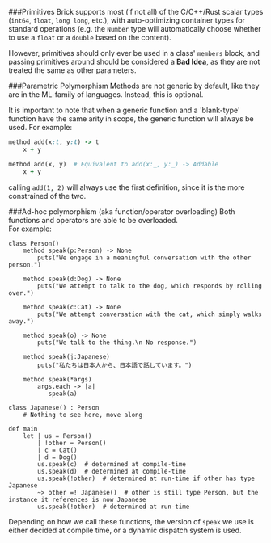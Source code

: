 ###Primitives
Brick supports most (if not all) of the C/C++/Rust scalar types (`int64`, `float`, `long long`, etc.), with auto-optimizing container types for standard operations (e.g. the `Number` type will automatically choose whether to use a `float` or a `double` based on the content).

However, primitives should only ever be used in a class' `members` block, and passing primitives around should be considered a __Bad Idea__, as they are not treated the same as other parameters.


###Parametric Polymorphism
Methods are not generic by default, like they are in the ML-family of languages. Instead, this is optional. 

It is important to note that when a generic function and a 'blank-type' function have the same arity in scope, the generic function will always be used. For example:
```ruby
method add(x:t, y:t) -> t
    x + y

method add(x, y)  # Equivalent to add(x:_, y:_) -> Addable
    x + y
```
calling `add(1, 2)` will always use the first definition, since it is the more constrained of the two.

###Ad-hoc polymorphism (aka function/operator overloading)
Both functions and operators are able to be overloaded.  
For example:

```brick
class Person()
    method speak(p:Person) -> None
        puts("We engage in a meaningful conversation with the other person.")
    
    method speak(d:Dog) -> None
        puts("We attempt to talk to the dog, which responds by rolling over.")

    method speak(c:Cat) -> None
        puts("We attempt conversation with the cat, which simply walks away.")

    method speak(o) -> None
        puts("We talk to the thing.\n No response.")

    method speak(j:Japanese)
        puts("私たちは日本人から、日本語で話しています。")

    method speak(*args)
        args.each -> |a|
           speak(a)

class Japanese() : Person
    # Nothing to see here, move along

def main 
    let | us = Person()
        | !other = Person()
        | c = Cat()
        | d = Dog()
        us.speak(c)  # determined at compile-time
        us.speak(d)  # determined at compile-time
        us.speak(!other)  # determined at run-time if other has type Japanese
        ~> other =! Japanese()  # other is still type Person, but the instance it references is now Japanese
        us.speak(!other)  # determined at run-time
```
Depending on how we call these functions, the version of `speak` we use is either decided at compile time, or a dynamic dispatch system is used. 
